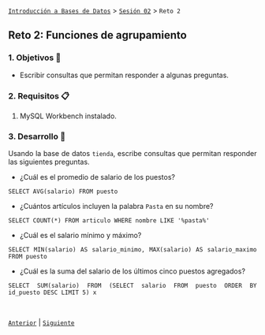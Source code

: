 [`Introducción a Bases de Datos`](../../README.md) > [`Sesión 02`](../Readme.md) > `Reto 2`
	
## Reto 2: Funciones de agrupamiento

<div style="text-align: justify;">

### 1. Objetivos :dart:

- Escribir consultas que permitan responder a algunas preguntas.

### 2. Requisitos :clipboard:

1. MySQL Workbench instalado.

### 3. Desarrollo :rocket:

Usando la base de datos `tienda`, escribe consultas que permitan responder las siguientes preguntas.

- ¿Cuál es el promedio de salario de los puestos?
```mysql
SELECT AVG(salario) FROM puesto
```
- ¿Cuántos artículos incluyen la palabra `Pasta` en su nombre?
```mysql
SELECT COUNT(*) FROM articulo WHERE nombre LIKE '%pasta%'
```
- ¿Cuál es el salario mínimo y máximo?
```mysql
SELECT MIN(salario) AS salario_minimo, MAX(salario) AS salario_maximo FROM puesto
```
- ¿Cuál es la suma del salario de los últimos cinco puestos agregados?
```mysql
SELECT SUM(salario) FROM (SELECT salario FROM puesto ORDER BY id_puesto DESC LIMIT 5) x
```

<br/>

[`Anterior`](../Ejemplo-02/Readme.md) | [`Siguiente`](../Readme.md)      

</div> 
